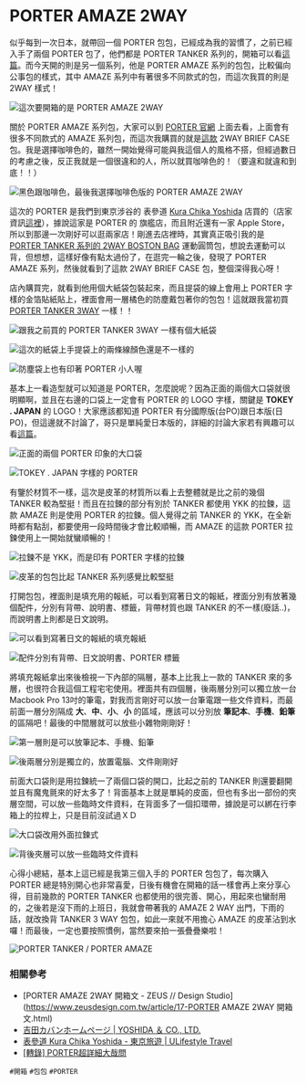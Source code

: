 # PORTER AMAZE 2WAY

似乎每到一次日本，就帶回一個 PORTER 包包，已經成為我的習慣了，之前已經入手了兩個 PORTER 包了，他們都是 PORTER TANKER 系列的，開箱可以看[這篇](https://www.zeusdesign.com.tw/article/8-PORTER%20TANKER%203WAY%20%E9%96%8B%E7%AE%B1%E6%96%87.html)。而今天開的則是另一個系列，他是 PORTER AMAZE 系列的包包，比較偏向公事包的樣式，其中 AMAZE 系列中有著很多不同款式的包，而這次我買的則是 2WAY 樣式！

![這次要開箱的是 PORTER AMAZE 2WAY](img/001.jpg)

關於 PORTER AMAZE 系列包，大家可以到 [PORTER 官網](http://www.yoshidakaban.com/product/search_result.html?p_brand=1&amp;p_series=022) 上面去看，上面會有很多不同款式的 AMAZE 系列包，而這次我購買的就是[這款](http://www.yoshidakaban.com/product/102200.html) 2WAY BRIEF CASE 包。我是選擇咖啡色的，雖然一開始覺得可能與我這個人的風格不搭，但經過數日的考慮之後，反正我就是一個很違和的人，所以就買咖啡色的！（要違和就違和到底！！）

![黑色跟咖啡色，最後我選擇咖啡色版的 PORTER AMAZE 2WAY](img/002.jpg)

這次的 PORTER 是我們到東京涉谷的 表參道 [Kura Chika Yoshida](https://www.google.com.tw/maps/@35.6660304,139.709147,3a,90y,247.2h,90.95t/data=!3m6!1e1!3m4!1sUDIr4m-Q6QKECNgIgHe5hQ!2e0!7i13312!8i6656) 店買的（店家資訊[這裡](http://travel.ulifestyle.com.hk/DetailSpot.php?id=ADkRYhEoA3M)），據說這家是 PORTER 的 旗艦店，而且附近還有一家 Apple Store，所以到那邊一次剛好可以逛兩家店！剛進去店裡時，其實真正吸引我的是 [PORTER TANKER 系列的 2WAY BOSTON BAG](http://www.yoshidakaban.com/product/101044.html?p=s&amp;p_brand=1&amp;p_lisize=30&amp;p_lisort=) 運動圓筒包，想說去運動可以背，但想想，這樣好像有點太過份了，在逛完一輪之後，發現了 PORTER AMAZE 系列，然後就看到了這款 2WAY BRIEF CASE 包，整個深得我心呀！

店內購買完，就看到他用個大紙袋包裝起來，而且提袋的線上會用上 PORTER 字樣的金箔貼紙貼上，裡面會用一層橘色的防塵戴包著你的包包！這就跟我當初買 [PORTER TANKER 3WAY](https://www.zeusdesign.com.tw/article/8-PORTER%20TANKER%203WAY%20%E9%96%8B%E7%AE%B1%E6%96%87.html) 一樣！！

![跟我之前買的 PORTER TANKER 3WAY 一樣有個大紙袋](img/003.jpg)

![這次的紙袋上手提袋上的兩條線顏色還是不一樣的](img/004.jpg)

![防塵袋上也有印著 PORTER 小人喔](img/005.jpg)

基本上一看造型就可以知道是 PORTER，怎麼說呢？因為正面的兩個大口袋就很明顯啊，並且在右邊的口袋上一定會有 PORTER 的 LOGO 字樣，關鍵是 **TOKEY . JAPAN** 的 LOGO！大家應該都知道 PORTER 有分國際版(台PO)跟日本版(日PO)，但這邊就不討論了，哥只是單純愛日本版的，詳細的討論大家若有興趣可以看[這篇](https://www.ptt.cc/man/bag/DDC5/D59E/D233/D293/M.1158196303.A.763.html)。

![正面的兩個 PORTER 印象的大口袋](img/006.jpg)

![TOKEY . JAPAN 字樣的 PORTER](img/007.jpg)

有鑒於材質不一樣，這次是皮革的材質所以看上去整體就是比之前的幾個 TANKER 較為堅挺！而且在拉鍊的部分有別於 TANKER 都使用 YKK 的拉鍊，這款 AMAZE 則是使用 PORTER 的拉鍊。個人覺得之前 TANKER 的 YKK，在全新時都有點刮，都要使用一段時間後才會比較順暢，而 AMAZE 的這款 PORTER 拉鍊使用上一開始就蠻順暢的！

![拉鍊不是 YKK，而是印有 PORTER 字樣的拉鍊](img/008.jpg)

![皮革的包包比起 TANKER 系列感覺比較堅挺](img/009.jpg)

打開包包，裡面則是填充用的報紙，可以看到寫著日文的報紙，裡面分別有放著幾個配件，分別有背帶、說明書、標籤，背帶材質也跟 TANKER 的不一樣(廢話..)，而說明書上則都是日文說明。

![可以看到寫著日文的報紙的填充報紙](img/010.jpg)

![配件分別有背帶、日文說明書、PORTER 標籤](img/011.jpg)

將填充報紙拿出來後檢視一下內部的隔層，基本上比我上一款的 TANKER 來的多層，也很符合我這個工程宅宅使用。裡面共有四個層，後兩層分別可以獨立放一台 Macbook Pro 13吋的筆電，對我而言剛好可以放一台筆電跟一些文件資料，而最前面一層分別隔成 **大**、**中**、**小**、**小** 的區域，應該可以分別放 **筆記本**、**手機**、**鉛筆** 的區隔吧！最後的中間層就可以放些小雜物剛剛好！

![第一層則是可以放筆記本、手機、鉛筆](img/012.jpg)

![後兩層分別是獨立的，放置電腦、文件剛剛好](img/013.jpg)

前面大口袋則是用拉鍊統一了兩個口袋的開口，比起之前的 TANKER 則還要翻開並且有魔鬼氈來的好太多了！背面基本上就是單純的皮面，但也有多出一部份的夾層空間，可以放一些臨時文件資料，在背面多了一個扣環帶，據說是可以綁在行李箱上的拉桿上，只是目前沒試過ＸＤ

![大口袋改用外面拉鍊式](img/014.jpg)

![背後夾層可以放一些臨時文件資料](img/015.jpg)

心得小總結，基本上這已經是我第三個入手的 PORTER 包包了，每次購入 PORTER 總是特別開心也非常喜愛，日後有機會在開箱的話一樣會再上來分享心得，目前幾款的 PORTER TANKER 也都使用的很完善、開心，用起來也蠻耐用的，之後若是沒下雨的上班日，我就會帶著我的 AMAZE 2 WAY 出門，下雨的話，就改換背 TANKER 3 WAY 包包，如此一來就不用擔心 AMAZE 的皮革沾到水囉！而最後，一定也要按照慣例，當然要來拍一張疊疊樂啦！

![PORTER TANKER / PORTER AMAZE](img/016.jpg)

### 相關參考
* [PORTER AMAZE 2WAY 開箱文 - ZEUS // Design Studio](https://www.zeusdesign.com.tw/article/17-PORTER AMAZE 2WAY 開箱文.html)
* [吉田カバンホームページ | YOSHIDA ＆ CO., LTD.](http://www.yoshidakaban.com/)
* [表參道 Kura Chika Yoshida - 東京旅遊 | ULifestyle Travel](http://travel.ulifestyle.com.hk/DetailSpot.php?id=ADkRYhEoA3M)
* [[轉錄] PORTER超詳細大哉問](https://www.ptt.cc/man/bag/DDC5/D59E/D233/D293/M.1158196303.A.763.html)

`#開箱` `#包包` `#PORTER`
